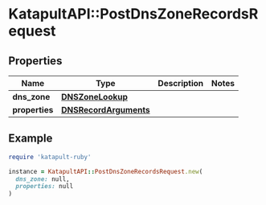 # KatapultAPI::PostDnsZoneRecordsRequest

## Properties

| Name | Type | Description | Notes |
| ---- | ---- | ----------- | ----- |
| **dns_zone** | [**DNSZoneLookup**](DNSZoneLookup.md) |  |  |
| **properties** | [**DNSRecordArguments**](DNSRecordArguments.md) |  |  |

## Example

```ruby
require 'katapult-ruby'

instance = KatapultAPI::PostDnsZoneRecordsRequest.new(
  dns_zone: null,
  properties: null
)
```

